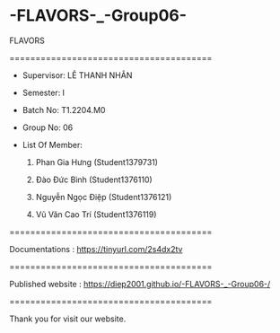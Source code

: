 # -FLAVORS-_-Group06-
FLAVORS

=======================================

+ Supervisor: LÊ THANH NHÂN

+ Semester: I

+ Batch No: T1.2204.M0

+ Group No: 06

+ List Of Member:

     1. Phan Gia Hưng (Student1379731)

     2. Đào Đức Bình (Student1376110)

     3. Nguyễn Ngọc Điệp (Student1376121)
     
     4. Vũ Văn Cao Trí (Student1376119)
     
=======================================

Documentations : https://tinyurl.com/2s4dx2tv

=======================================

Published website : https://diep2001.github.io/-FLAVORS-_-Group06-/

=======================================

Thank you for visit our website.
